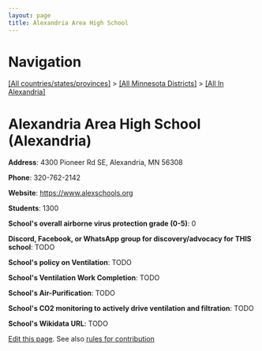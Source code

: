 ```yaml
---
layout: page
title: Alexandria Area High School
---
```

# Navigation

[[All countries/states/provinces]](../../..) > [[All Minnesota Districts]](../..) > [[All In Alexandria]](..)

# Alexandria Area High School (Alexandria)

**Address**: 4300 Pioneer Rd SE, Alexandria, MN 56308

**Phone**: 320-762-2142

**Website**: <https://www.alexschools.org>

**Students**: 1300

**School's overall airborne virus protection grade (0-5)**: 0

**Discord, Facebook, or WhatsApp group for discovery/advocacy for THIS school**: TODO

**School's policy on Ventilation**: TODO

**School's Ventilation Work Completion**: TODO

**School's Air-Purification**: TODO

**School's CO2 monitoring to actively drive ventilation and filtration**: TODO

**School's Wikidata URL**: TODO


[Edit this page](https://github.com/ventilate-schools/MN/edit/main/./Alexandria/Alexandria_Area_High_School.md). See also [rules for contribution](../../../contribution-rules/)